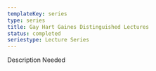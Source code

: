 ```yaml
---
templateKey: series
type: series
title: Gay Hart Gaines Distinguished Lectures
status: completed
seriestype: Lecture Series
---
```

Description Needed